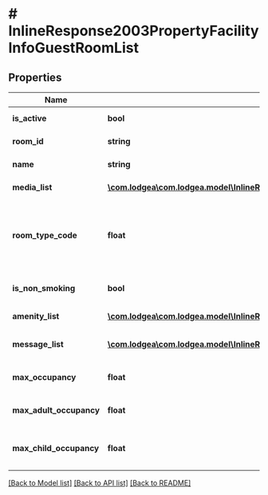 # # InlineResponse2003PropertyFacilityInfoGuestRoomList

## Properties

Name | Type | Description | Notes
------------ | ------------- | ------------- | -------------
**is_active** | **bool** | Indicates whether the room is active or not. |
**room_id** | **string** | The unique identifier for the room. |
**name** | **string** | The name of the room. |
**media_list** | [**\com.lodgea\com.lodgea.model\InlineResponse2003PropertyFacilityInfoMediaList[]**](InlineResponse2003PropertyFacilityInfoMediaList.md) | A list of media objects for the room. |
**room_type_code** | **float** | The unit and room type code.&lt;p&gt;See also &lt;a href&#x3D;\&quot;#unitand-room-type-codes\&quot;&gt;in the appendix&lt;/a&gt;.&lt;/p&gt; |
**is_non_smoking** | **bool** | Indicates whether the room is designated as non-smoking. |
**amenity_list** | [**\com.lodgea\com.lodgea.model\InlineResponse2003PropertyFacilityInfoAmenityList[]**](InlineResponse2003PropertyFacilityInfoAmenityList.md) | A list of amenities provided in the room. |
**message_list** | [**\com.lodgea\com.lodgea.model\InlineResponse2003PropertyFacilityInfoMessageList[]**](InlineResponse2003PropertyFacilityInfoMessageList.md) | A list of messages associated with the room. |
**max_occupancy** | **float** | The maximum occupancy of the room. |
**max_adult_occupancy** | **float** | The maximum number of adults that can occupy the room. |
**max_child_occupancy** | **float** | The maximum number of children that can occupy the room. |

[[Back to Model list]](../../README.md#models) [[Back to API list]](../../README.md#endpoints) [[Back to README]](../../README.md)
